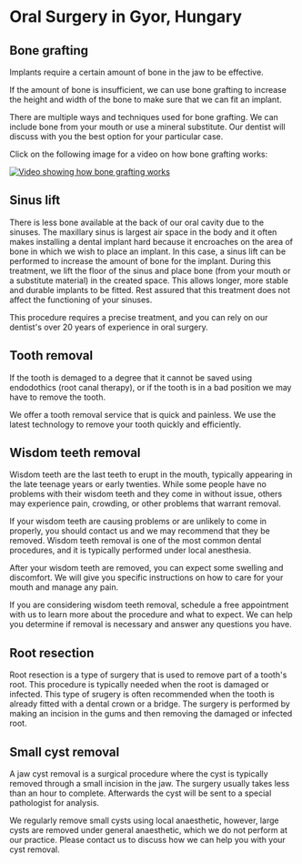 # Oral Surgery in Gyor, Hungary

## Bone grafting

Implants require a certain amount of bone in the jaw to be effective.

If the amount of bone is insufficient, we can use bone grafting to increase the height and width of the bone to make sure that we can fit an implant.

There are multiple ways and techniques used for bone grafting. We can include bone from your mouth or use a mineral substitute. Our dentist will discuss with you the best option for your particular case.

Click on the following image for a video on how bone grafting works:

[![Video showing how bone grafting works](https://img.youtube.com/vi/Mx5gpkqDdns/0.jpg)](https://www.youtube.com/watch?v=Mx5gpkqDdns&t=40)

## Sinus lift

There is less bone available at the back of our oral cavity due to the sinuses. The maxillary sinus is largest air space in the body and it often makes installing a dental implant hard because it encroaches on the area of bone in which we wish to place an implant. In this case, a sinus lift can be performed to increase the amount of bone for the implant. During this treatment, we lift the floor of the sinus and place bone (from your mouth or a substitute material) in the created space. This allows longer, more stable and durable implants to be fitted. Rest assured that this treatment does not affect the functioning of your sinuses.

This procedure requires a precise treatment, and you can rely on our dentist's over 20 years of experience in oral surgery. 

## Tooth removal

If the tooth is demaged to a degree that it cannot be saved using endodothics (root canal therapy), or if the tooth is in a bad position we may have to remove the tooth.

We offer a tooth removal service that is quick and painless. We use the latest technology to remove your tooth quickly and efficiently.

## Wisdom teeth removal

Wisdom teeth are the last teeth to erupt in the mouth, typically appearing in the late teenage years or early twenties. While some people have no problems with their wisdom teeth and they come in without issue, others may experience pain, crowding, or other problems that warrant removal.

If your wisdom teeth are causing problems or are unlikely to come in properly, you should contact us and we may recommend that they be removed. Wisdom teeth removal is one of the most common dental procedures, and it is typically performed under local anesthesia.

After your wisdom teeth are removed, you can expect some swelling and discomfort. We will give you specific instructions on how to care for your mouth and manage any pain.

If you are considering wisdom teeth removal, schedule a free appointment with us to learn more about the procedure and what to expect. We can help you determine if removal is necessary and answer any questions you have.

## Root resection

Root resection is a type of surgery that is used to remove part of a tooth's root. This procedure is typically needed when the root is damaged or infected. This type of srugery is often recommended when the tooth is already fitted with a dental crown or a bridge. The surgery is performed by making an incision in the gums and then removing the damaged or infected root.

## Small cyst removal

A jaw cyst removal is a surgical procedure where the cyst is typically removed through a small incision in the jaw. The surgery usually takes less than an hour to complete. Afterwards the cyst will be sent to a special pathologist for analysis.

We regularly remove small cysts using local anaesthetic, however, large cysts are removed under general anaesthetic, which we do not perform at our practice. Please contact us to discuss how we can help you with your cyst removal.
